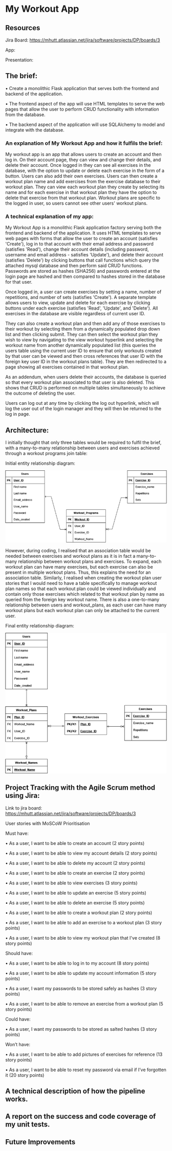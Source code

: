 # My Workout App

## Resources

Jira Board: https://mhutt.atlassian.net/jira/software/projects/DP/boards/3

App: 

Presentation:

## The brief:

• Create a monolithic Flask application that serves both the frontend and backend of the application.

• The frontend aspect of the app will use HTML templates to serve the web pages that allow the user to perform CRUD functionality with information from the database.

• The backend aspect of the application will use SQLAlchemy to model and integrate with the database.

### An explanation of My Workout App and how it fulfils the brief:

My workout app is an app that allows users to create an account and then log in. On their account page, they can view and change their details, and delete their account. Once logged in they can see all exercises in the database, with the option to update or delete each exercise in the form of a button. Users can also add their own exercises. Users can then create a workout plan name and add exercises from the exercise database to their workout plan. They can view each workout plan they create by selecting its name and for each exercise in that workout plan they have the option to delete that exercise from that workout plan. Workout plans are specific to the logged in user, so users cannot see other users' workout plans.

### A technical explanation of my app:

My Workout App is a monolithic Flask application factory serving both the frontend and backend of the application. It uses HTML templates to serve web pages with forms that allow the user to create an account (satisfies 'Create'), log in to that account with their email address and password (satisfies 'Read'), change their account details (including password, username and email address - satisfies 'Update'), and delete their account (satisfies 'Delete') by clicking buttons that call functions which query the attached mysql database and then perform said CRUD functions. Passwords are stored as hashes (SHA256) and passwords entered at the login page are hashed and then compared to hashes stored in the database for that user.

Once logged in, a user can create exercises by setting a name, number of repetitions, and number of sets (satisfies 'Create'). A separate template allows users to view, update and delete for each exercise by clicking buttons under each exercise (satisfies 'Read', 'Update', and 'Delete'). All exercises in the database are visible regardless of current user ID.

They can also create a workout plan and then add any of those exercises to their workout by selecting them from a dynamically populated drop down list and then clicking submit. They can then select the workout plan they wish to view by navigating to the view workout hyperlink and selecting the workout name from another dynamically populated list (this queries the users table using the current user ID to ensure that only workouts created by that user can be viewed and then cross references that user ID with the foreign key user ID in the workout plans table). They are then redirected to a page showing all exercises contained in that workout plan.

As an addendum, when users delete their accounts, the database is queried so that every workout plan associated to that user is also deleted. This shows that CRUD is performed on multiple tables simultaneously to achieve the outcome of deleting the user.

Users can log out at any time by clicking the log out hyperlink, which will log the user out of the login manager and they will then be returned to the log in page.

## Architecture:
I initially thought that only three tables would be required to fulfil the brief, with a many-to-many relationship between users and exercises achieved through a workout programs join table:

Initial entity relationship diagram:

![Initial ERD](ERD.drawio.png)

However, during coding, I realised that an association table would be needed between exercises and workout plans as it is in fact a many-to-many relationship between workout plans and exercises. To expand, each workout plan can have many exercises, but each exercise can also be present in multiple workout plans. Thus, this explains the need for an association table. Similarly, I realised when creating the workout plan user stories that I would need to have a table specifically to manage workout plan names so that each workout plan could be viewed individually and contain only those exercises which related to that workout plan by name as queried from the foreign key workout name. There is also a one-to-many relationship between users and workout_plans, as each user can have many workout plans but each workout plan can only be attached to the current user.

Final entity relationship diagram:

![Final ERD](UpdatedERD.drawio.png)

## Project Tracking with the Agile Scrum method using Jira:

Link to jira board: https://mhutt.atlassian.net/jira/software/projects/DP/boards/3

User stories with MoSCoW Prioritisation

Must have:

•	As a user, I want to be able to create an account (2 story points)

•	As a user, I want to be able to view my account details (2 story points)

•	As a user, I want to be able to delete my account (2 story points)

•	As a user, I want to be able to create an exercise (2 story points)

•	As a user, I want to be able to view exercises (3 story points)

•	As a user, I want to be able to update an exercise (5 story points)

•	As a user, I want to be able to delete an exercise (5 story points)

•	As a user, I want to be able to create a workout plan (2 story points)

•	As a user, I want to be able to add an exercise to a workout plan (3 story points)

•	As a user, I want to be able to view my workout plan that I've created (8 story points)


Should have:

•	As a user, I want to be able to log in to my account (8 story points)

•	As a user, I want to be able to update my account information (5 story points)

•	As a user, I want my passwords to be stored safely as hashes (3 story points)

•	As a user, I want to be able to remove an exercise from a workout plan (5 story points)


Could have:

•	As a user, I want my passwords to be stored as salted hashes (3 story points)


Won’t have:

•	As a user, I want to be able to add pictures of exercises for reference (13 story points)

•	As a user, I want to be able to reset my password via email if I’ve forgotten it (20 story points)

## A technical description of how the pipeline works.

## A report on the success and code coverage of my unit tests.

## Future Improvements
